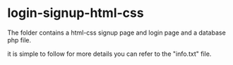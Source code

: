 # login-signup-html-css
The folder contains a html-css signup page and login page and a database php file.

it is simple to follow for more details you can refer to the "info.txt" file.
